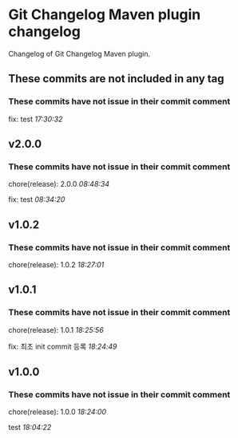 
# Git Changelog Maven plugin changelog

Changelog of Git Changelog Maven plugin.

## These commits are not included in any tag
### These commits have not issue in their commit comment
   fix: test *17:30:32*



## v2.0.0
### These commits have not issue in their commit comment
   chore(release): 2.0.0 *08:48:34*

   fix: test *08:34:20*



## v1.0.2
### These commits have not issue in their commit comment
   chore(release): 1.0.2 *18:27:01*



## v1.0.1
### These commits have not issue in their commit comment
   chore(release): 1.0.1 *18:25:56*

   fix: 최초 init commit 등록 *18:24:49*



## v1.0.0
### These commits have not issue in their commit comment
   chore(release): 1.0.0 *18:24:00*

   test *18:04:22*



 